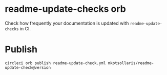 # readme-update-checks orb

Check how frequently your documentation is updated with `readme-update-checks` in CI.

# Publish

`circleci orb publish readme-update-check.yml mkotsollaris/readme-update-check@version`